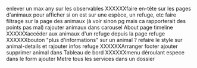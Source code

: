 enlever un max any sur les observables
XXXXXXfaire en-tête sur les pages d'animaux pour afficher si on est sur une espèce, un refuge, etc
faire filtrage sur la page des animaux (à voir sinon pg mais ca rapporterait des points pas mal)
rajouter animaux dans carousel
About page timeline
XXXXXXaccéder aux animaux d'un refuge depuis la page refuge
XXXXXXbouton "plus d'informations" sur un animal ?
refaire le style sur animal-details et rajouter infos refuge
XXXXXXArranger footer
ajouter supprimer animal dans Tableau de bord
XXXXXXmenu déroulant espece dans le form ajouter
Metre tous les services dans un dossier